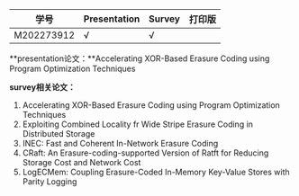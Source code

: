 | 学号       | Presentation | Survey | **打印版** |
| ---------- | ------------ | ------ | ---------- |
| M202273912 | √            | √      |            |



**presentation论文：**Accelerating XOR-Based Erasure Coding using Program Optimization Techniques



**survey相关论文：**

1. Accelerating XOR-Based Erasure Coding using Program Optimization Techniques
2. Exploiting Combined Locality fr Wide Stripe Erasure Coding in Distributed Storage
3. INEC: Fast and Coherent In-Network Erasure Coding
4. CRaft: An Erasure-coding-supported Version of Ratft for Reducing Storage Cost and Network Cost
5. LogECMem: Coupling Erasure-Coded In-Memory Key-Value Stores with Parity Logging
   